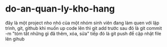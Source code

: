 ﻿# do-an-quan-ly-kho-hang
đây là một project nho nhỏ của một nhóm sinh viên đang làm quen với lập trình, git, github
khi muốn up code lên thì git add <file> trước
sau đó là git commit -m "tóm tắt những gì đã thêm, xóa, sửa"
tiếp đó là git push để cập nhật file lên gihub
